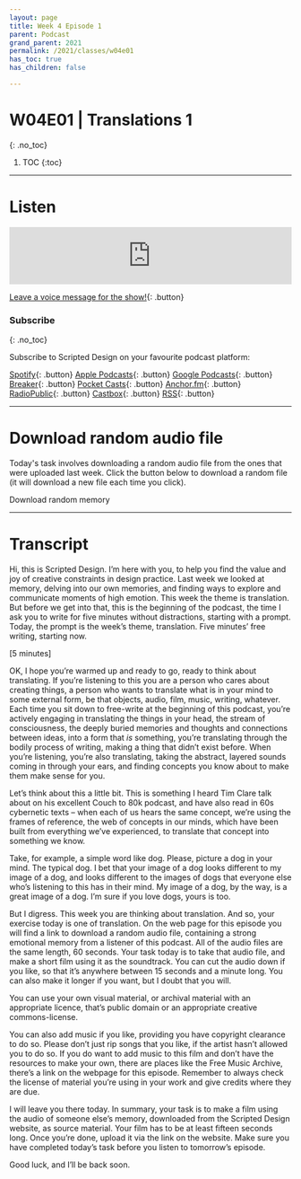 ```yaml
---
layout: page
title: Week 4 Episode 1
parent: Podcast
grand_parent: 2021
permalink: /2021/classes/w04e01
has_toc: true
has_children: false

---
```


# W04E01 | Translations 1
{: .no_toc}

1. TOC
{:toc}


---

# Listen

<iframe src="https://anchor.fm/scripteddesign/embed/episodes/S02-W04-E01-Scripted-Design--Week-4-Episode-1-e195a6p" height="102px" width="100%" frameborder="0" scrolling="no"></iframe>
<br>

[Leave a voice message for the show!](https://anchor.fm/scripteddesign/message){: .button}

### Subscribe
{: .no_toc}

Subscribe to Scripted Design on your favourite podcast platform:

[Spotify](https://open.spotify.com/show/3sYD3KyPJXnIHUY2m2uFcy){: .button} [Apple Podcasts](https://podcasts.apple.com/nl/podcast/scripted-design/id1533696064?l=en){: .button} [Google Podcasts](https://www.google.com/podcasts?feed=aHR0cHM6Ly9hbmNob3IuZm0vcy8zN2QzMjZjNC9wb2RjYXN0L3Jzcw==){: .button} [Breaker](https://breaker.audio/scripted-design){: .button} [Pocket Casts](https://pca.st/h40ivs5f){: .button} [Anchor.fm](https://anchor.fm/scripteddesign){: .button} [RadioPublic](https://radiopublic.com/scripted-design-WaxpdP){: .button} [Castbox](https://castbox.fm/channel/Scripted-Design-id3371338){: .button} [RSS](https://anchor.fm/s/37d326c4/podcast/rss){: .button}

---

# Download random audio file

Today's task involves downloading a random audio file from the ones that were uploaded last week. Click the button below to download a random file (it will download a new file each time you click).

<a id="rdmfile" class="button" onclick="document.getElementById('rdmfile').href = getRndInteger(1,22)" download>Download random memory</a>

<script type="text/javascript">
function getRndInteger(min, max) {
	var num = Math.floor(Math.random() * (max - min + 1) ) + min;
  var clicker = 'onclick="document.getElementById(\'rdmfile\').href = getRndInteger(1,222)"';
	var text = "/assets/60s-memories-2021/memory"+num+".mp3";
    return text;
}
document.getElementById('rdmfile').href = getRndInteger(1,22);
</script>




---

# Transcript

Hi, this is Scripted Design. I’m here with you, to help you find the value and joy of creative constraints in design practice. Last week we looked at memory, delving into our own memories, and finding ways to explore and communicate moments of high emotion. This week the theme is translation. But before we get into that, this is the beginning of the podcast, the time I ask you to write for five minutes without distractions, starting with a prompt. Today, the prompt is the week’s theme, translation. Five minutes’ free writing, starting now.

[5 minutes]

OK, I hope you’re warmed up and ready to go, ready to think about translating. If you’re listening to this you are a person who cares about creating things, a person who wants to translate what is in your mind to some external form, be that objects, audio, film, music, writing, whatever. Each time you sit down to free-write at the beginning of this podcast, you’re actively engaging in translating the things in your head, the stream of consciousness, the deeply buried memories and thoughts and connections between ideas, into a form that _is_ something, you’re translating through the bodily process of writing, making a thing that didn’t exist before. When you’re listening, you’re also translating, taking the abstract, layered sounds coming in through your ears, and finding concepts you know about to make them make sense for you.

Let’s think about this a little bit. This is something I heard Tim Clare talk about on his excellent Couch to 80k podcast, and have also read in 60s cybernetic texts – when each of us hears the same concept, we’re using the frames of reference, the web of concepts in our minds, which have been built from everything we’ve experienced, to translate that concept into something we know.

Take, for example, a simple word like dog. Please, picture a dog in your mind. The typical dog. I bet that your image of a dog looks different to my image of a dog, and looks different to the images of dogs that everyone else who’s listening to this has in their mind. My image of a dog, by the way, is a great image of a dog. I’m sure if you love dogs, yours is too.

But I digress. This week you are thinking about translation. And so, your exercise today is one of translation. On the web page for this episode you will find a link to download a random audio file, containing a strong emotional memory from a listener of this podcast. All of the audio files are the same length, 60 seconds. Your task today is to take that audio file, and make a short film using it as the soundtrack. You can cut the audio down if you like, so that it’s anywhere between 15 seconds and a minute long. You can also make it longer if you want, but I doubt that you will.

You can use your own visual material, or archival material with an appropriate licence, that’s public domain or an appropriate creative commons-license.

You can also add music if you like, providing you have copyright clearance to do so. Please don’t just rip songs that you like, if the artist hasn’t allowed you to do so. If you do want to add music to this film and don’t have the resources to make your own, there are places like the Free Music Archive, there’s a link on the webpage for this episode. Remember to always check the license of material you’re using in your work and give credits where they are due.

I will leave you there today. In summary, your task is to make a film using the audio of someone else’s memory, downloaded from the Scripted Design website, as source material. Your film has to be at least fifteen seconds long. Once you’re done, upload it via the link on the website. Make sure you have completed today’s task before you listen to tomorrow’s episode.

Good luck, and I’ll be back soon.
